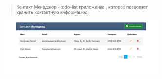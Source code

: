 > Контакт Менеджер - todo-list приложение , которое позволяет хранить контактную информацию

<img src="./shot.png" alt="">
